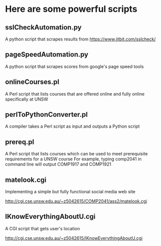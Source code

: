 Here are some powerful scripts
===================

sslCheckAutomation.py
-------------
A python script that scrapes results from https://www.jitbit.com/sslcheck/

pageSpeedAutomation.py
-------------
A python script that scrapes scores from google's page speed tools

onlineCourses.pl
-------------
A Perl script that lists courses that are offered online and fully online specifically at UNSW 

perlToPythonConverter.pl
-------------
A compiler takes a Perl script as input and outputs a Python script

prereq.pl
-------------
A Perl script that lists courses which can be used to meet prerequisite requirements for a UNSW course
For example, typing comp2041 in command line will output COMP1917 and COMP1921

matelook.cgi
----------
Implementing a simple but fully functional social media web site

<http://cgi.cse.unsw.edu.au/~z5042615/COMP2041/ass2/matelook.cgi>

IKnowEverythingAboutU.cgi
-------------
A CGI script that gets user's location

<http://cgi.cse.unsw.edu.au/~z5042615/IKnowEverythingAboutU.cgi>
